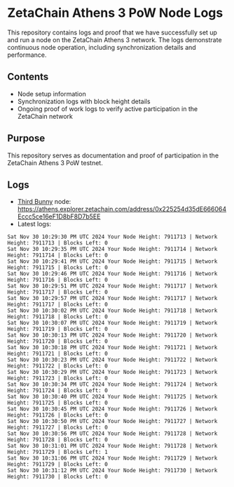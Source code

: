 # ZetaChain Athens 3 PoW Node Logs
This repository contains logs and proof that we have successfully set up and run a node on the ZetaChain Athens 3 network. The logs demonstrate continuous node operation, including synchronization details and performance.

## Contents
- Node setup information
- Synchronization logs with block height details
- Ongoing proof of work logs to verify active participation in the ZetaChain network

## Purpose
This repository serves as documentation and proof of participation in the ZetaChain Athens 3 PoW testnet.

## Logs

- [Third Bunny](https://thirdbunny.xyz/) node: https://athens.explorer.zetachain.com/address/0x225254d35dE666064Eccc5ce16eF1D8bF8D7b5EE
- Latest logs:
```
Sat Nov 30 10:29:30 PM UTC 2024 Your Node Height: 7911713 | Network Height: 7911713 | Blocks Left: 0
Sat Nov 30 10:29:35 PM UTC 2024 Your Node Height: 7911714 | Network Height: 7911714 | Blocks Left: 0
Sat Nov 30 10:29:41 PM UTC 2024 Your Node Height: 7911715 | Network Height: 7911715 | Blocks Left: 0
Sat Nov 30 10:29:46 PM UTC 2024 Your Node Height: 7911716 | Network Height: 7911716 | Blocks Left: 0
Sat Nov 30 10:29:51 PM UTC 2024 Your Node Height: 7911717 | Network Height: 7911717 | Blocks Left: 0
Sat Nov 30 10:29:57 PM UTC 2024 Your Node Height: 7911717 | Network Height: 7911717 | Blocks Left: 0
Sat Nov 30 10:30:02 PM UTC 2024 Your Node Height: 7911718 | Network Height: 7911718 | Blocks Left: 0
Sat Nov 30 10:30:07 PM UTC 2024 Your Node Height: 7911719 | Network Height: 7911719 | Blocks Left: 0
Sat Nov 30 10:30:13 PM UTC 2024 Your Node Height: 7911720 | Network Height: 7911720 | Blocks Left: 0
Sat Nov 30 10:30:18 PM UTC 2024 Your Node Height: 7911721 | Network Height: 7911721 | Blocks Left: 0
Sat Nov 30 10:30:23 PM UTC 2024 Your Node Height: 7911722 | Network Height: 7911722 | Blocks Left: 0
Sat Nov 30 10:30:29 PM UTC 2024 Your Node Height: 7911723 | Network Height: 7911723 | Blocks Left: 0
Sat Nov 30 10:30:34 PM UTC 2024 Your Node Height: 7911724 | Network Height: 7911724 | Blocks Left: 0
Sat Nov 30 10:30:40 PM UTC 2024 Your Node Height: 7911725 | Network Height: 7911725 | Blocks Left: 0
Sat Nov 30 10:30:45 PM UTC 2024 Your Node Height: 7911726 | Network Height: 7911726 | Blocks Left: 0
Sat Nov 30 10:30:50 PM UTC 2024 Your Node Height: 7911727 | Network Height: 7911727 | Blocks Left: 0
Sat Nov 30 10:30:56 PM UTC 2024 Your Node Height: 7911728 | Network Height: 7911728 | Blocks Left: 0
Sat Nov 30 10:31:01 PM UTC 2024 Your Node Height: 7911728 | Network Height: 7911729 | Blocks Left: 1
Sat Nov 30 10:31:06 PM UTC 2024 Your Node Height: 7911729 | Network Height: 7911729 | Blocks Left: 0
Sat Nov 30 10:31:12 PM UTC 2024 Your Node Height: 7911730 | Network Height: 7911730 | Blocks Left: 0
```
